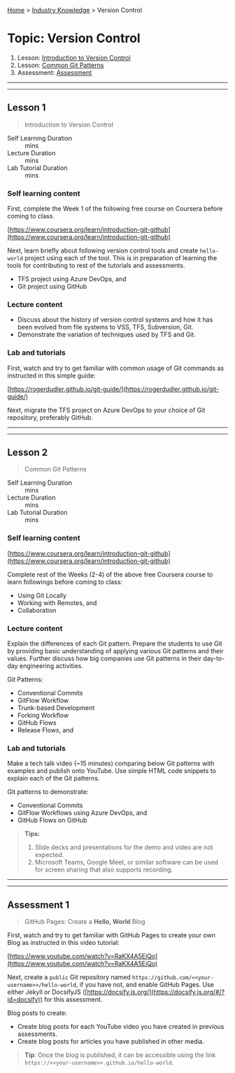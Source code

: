 [Home](../README.md) > [Industry Knowledge](./README.md) > Version Control

# Topic: Version Control

1. Lesson: [Introduction to Version Control](#lesson-1)
2. Lesson: [Common Git Patterns](#lesson-2)
3. Assessment: [Assessment](#assessment-1)

---

---

## Lesson 1

> Introduction to Version Control

<dl>
<dt>Self Learning Duration</dt>
<dd> mins</dd>
<dt>Lecture Duration</dt>
<dd> mins</dd>
<dt>Lab Tutorial Duration</dt>
<dd> mins</dd>
</dl>

### Self learning content

First, complete the Week 1 of the following free course on Coursera before coming to class.

[https://www.coursera.org/learn/introduction-git-github](https://www.coursera.org/learn/introduction-git-github)

Next, learn briefly about following version control tools and create `hello-world` project using each of the tool. This is in preparation of learning the tools for contributing to rest of the tutorials and assessments.

- TFS project using Azure DevOps, and
- Git project using GitHub

### Lecture content

- Discuss about the history of version control systems and how it has been evolved from file systems to VSS, TFS, Subversion, Git.
- Demonstrate the variation of techniques used by TFS and Git.

### Lab and tutorials

First, watch and try to get familiar with common usage of Git commands as instructed in this simple guide:

[https://rogerdudler.github.io/git-guide/](https://rogerdudler.github.io/git-guide/)

Next, migrate the TFS project on Azure DevOps to your choice of Git repository, preferably GitHub.

---

---

## Lesson 2

> Common Git Patterns

<dl>
<dt>Self Learning Duration</dt>
<dd> mins</dd>
<dt>Lecture Duration</dt>
<dd> mins</dd>
<dt>Lab Tutorial Duration</dt>
<dd> mins</dd>
</dl>

### Self learning content

[https://www.coursera.org/learn/introduction-git-github](https://www.coursera.org/learn/introduction-git-github)

Complete rest of the Weeks (2-4) of the above free Coursera course to learn followings before coming to class:

- Using Git Locally
- Working with Remotes, and
- Collaboration

### Lecture content

Explain the differences of each Git pattern. Prepare the students to use Git by providing basic understanding of applying various Git patterns and their values. Further discuss how big companies use Git patterns in their day-to-day engineering activities.

Git Patterns:

- Conventional Commits
- GitFlow Workflow
- Trunk-based Development
- Forking Workflow
- GitHub Flows
- Release Flows, and

### Lab and tutorials

Make a tech talk video (~15 minutes) comparing below Git patterns with examples and publish onto YouTube. Use simple HTML code snippets to explain each of the Git patterns.

Git patterns to demonstrate:

- Conventional Commits
- GitFlow Workflows using Azure DevOps, and
- GitHub Flows on GitHub

> **Tips:** 
>
> 1. Slide decks and presentations for the demo and video are not expected.
> 2. Microsoft Teams, Google Meet, or similar software can be used for screen sharing that also supports recording.

---

---

## Assessment 1

> GitHub Pages: Create a **Hello, World** Blog

First, watch and try to get familiar with GitHub Pages to create your own Blog as instructed in this video tutorial:

[https://www.youtube.com/watch?v=RaKX4A5EiQo](https://www.youtube.com/watch?v=RaKX4A5EiQo)

Next, create a `public` Git repository named `https://github.com/<<your-username>>/hello-world`, if you have not, and enable GitHub Pages. Use either Jekyll or DocsifyJS ([https://docsify.js.org/](https://docsify.js.org/#/?id=docsify)) for this assessment.

Blog posts to create:

- Create blog posts for each YouTube video you have created in previous assessments.
- Create blog posts for articles you have published in other media.

> **Tip**: Once the blog is published, it can be accessible using the link `https://<<your-username>>.github.io/hello-world`.
